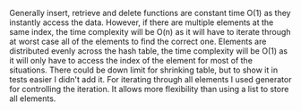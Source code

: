 Generally insert, retrieve and delete functions are constant time O(1) as they instantly access the data. However, if there are multiple elements at the same index, the time complexity will be O(n) as it will have to iterate through at worst case all of the elements to find the correct one.
Elements are distributed evenly across the hash table, the time complexity will be O(1) as it will only have to access the index of the element for most of the situations.
There could be down limit for shrinking table, but to show it in tests easier I didn't add it.
For iterating through all elements I used generator for controlling the iteration. It allows more flexibility than using a list to store all elements.